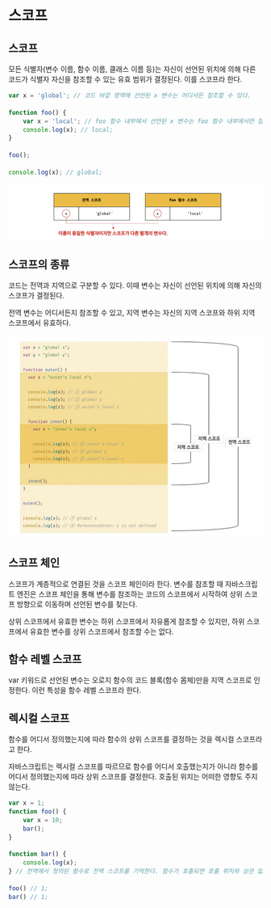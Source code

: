 # 스코프

## 스코프

모든 식별자(변수 이름, 함수 이름, 클래스 이름 등)는 자신이 선언된 위치에 의해 다른 코드가 식별자 자신을 참조할 수 있는 유효 범위가 결정된다. 이를 스코프라 한다.

```javascript
var x = 'global'; // 코드 바깥 영역에 선언된 x 변수는 어디서든 참조할 수 있다.

function foo() {
    var x = 'local'; // foo 함수 내부에서 선언된 x 변수는 foo 함수 내부에서만 참조할 수 있다.
    console.log(x); // local;
}

foo();

console.log(x); // global;
```

![스코프는 네임스페이스다.](<../.gitbook/assets/Screen Shot 2022-07-07 at 3.58.22 PM.png>)

## 스코프의 종류

코드는 전역과 지역으로 구분할 수 있다. 이때 변수는 자신이 선언된 위치에 의해 자신의 스코프가 결정된다.

전역 변수는 어디서든지 참조할 수 있고, 지역 변수는 자신의 지역 스코프와 하위 지역 스코프에서 유효하다.

![전역 스코프와 지역 스코프](<../.gitbook/assets/Screen Shot 2022-07-07 at 4.01.48 PM.png>)

## 스코프 체인

스코프가 계층적으로 연결된 것을 스코프 체인이라 한다. 변수를 참조할 때 자바스크립트 엔진은 스코프 체인을 통해 변수를 참조하는 코드의 스코프에서 시작하여 상위 스코프 방향으로 이동하며 선언된 변수를 찾는다.

상위 스코프에서 유효한 변수는 하위 스코프에서 자유롭게 참조할 수 있지만, 하위 스코프에서 유효한 변수를 상위 스코프에서 참조할 수는 없다.

## 함수 레벨 스코프

var 키워드로 선언된 변수는 오로지 함수의 코드 블록(함수 몸체)만을 지역 스코프로 인정한다. 이런 특성을 함수 레벨 스코프라 한다.

## 렉시컬 스코프

함수를 어디서 정의했는지에 따라 함수의 상위 스코프를 결정하는 것을 렉시컬 스코프라고 한다.

자바스크립트는 렉시컬 스코프를 따르므로 함수를 어디서 호출했는지가 아니라 함수를 어디서 정의했는지에 따라 상위 스코프를 결정한다. 호출된 위치는 어떠한 영향도 주지 않는다.

```javascript
var x = 1;
function foo() {
    var x = 10;
    bar();
} 

function bar() {
    console.log(x);
} // 전역에서 정의된 함수로 전역 스코프를 기억한다. 함수가 호출되면 호출 위치와 상관 없이 자신이 기억하고 있는 전역 스코프를 상위 스코프로 사용한다.

foo() // 1;
bar() // 1;
```
